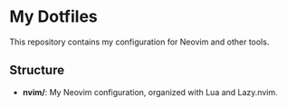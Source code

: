 # My Dotfiles

This repository contains my configuration for Neovim and other tools.

## Structure

- **nvim/**: My Neovim configuration, organized with Lua and Lazy.nvim.
